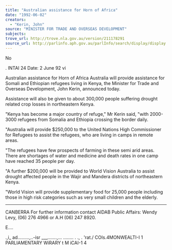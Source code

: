 ```yaml
---
title: "Australian assistance for Horn of Africa"
date: "1992-06-02"
creators:
  - "Kerin, John"
source: "MINISTER FOR TRADE AND OVERSEAS DEVELOPMENT"
subjects:
trove_url: http://trove.nla.gov.au/version/211178291
source_url: http://parlinfo.aph.gov.au/parlInfo/search/display/display.w3p;query=Id%3A%22media/pressrel/3062174%22
---
```


 No

 . INTAI 24 Date: 2 June 92  vi

 Australian assistance for Horn of Africa Australia will provide assistance for Somali and Ethiopian refugees living in Kenya, the Minister for Trade and Overseas Development, John Kerin, announced today.

 Assistance will also be given to about 300,000 people suffering drought related crop losses in northeastern Kenya.

 "Kenya has become a major country of refuge," Mr Kerin said, "with 2000-3000 refugees from Somalia and Ethiopia crossing the border daily.

 "Australia will provide $250,000 to the United Nations High Commissioner for Refugees to assist the refugees, who are living in camps in remote areas.

 "The refugees have few prospects of farming in these semi arid areas. There are shortages of water and medicine and death rates in one camp have reached 35 people per day.

 "A further $200,000 will be provided to World Vision Australia to assist drought affected people in the Wajir and Mandera districts of northeastern Kenya.

 "World Vision will provide supplementary food for 25,000 people including those in high risk categories such as very small children and the elderly.

 * * * * * *

 CANBERRA For further information contact AIDAB Public Affairs: Wendy Levy, (06) 276 4966 or A.H (06) 247 8920.

 E....

 .,i_ ad.........,..-isr ____._......,... ........ . ., . 'rat./ COIs.4MONWEALTI-I 1 PARLIAMENTARY WiRARY t M iCAI-1 4

